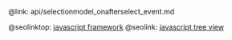@link: api/selectionmodel_onafterselect_event.md

@seolinktop: [javascript framework](https://webix.com)
@seolink: [javascript tree view](https://webix.com/widget/tree/)